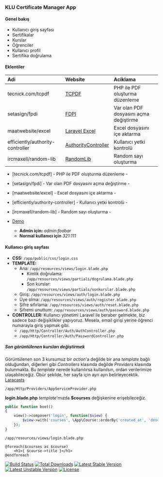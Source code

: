 ### KLU Certificate Manager App

#### Genel bakış

* Kullanıcı giriş sayfası
* Sertifikalar
* Kurslar
* Öğrenciler
* Kullanıcı profil
* Sertifika doğrulama

#### Eklentiler

| Adi                              | Website               | Aciklama                               |
|:---------------------------------|:----------------------|:---------------------------------------|
| tecnick.com/tcpdf                | [TCPDF]               | PHP ile PDF oluşturma düzenleme        |
| setasign/fpdi                    | [FDPI]                | Var olan PDF dosyasını açma değiştirme |
| maatwebsite/excel                | [Laravel Excel]       | Excel dosyasını içe aktarma            |
| efficiently/authority-controller | [AuthorityController] | Kullanıcı yetki kontrolü               |
| ircmaxell/random-lib             | [RandomLib]           | Random sayı oluşturma                  |

[TCPDF]: http://www.tcpdf.org/
[FDPI]: http://www.setasign.com/products/fpdi/about/
[Laravel Excel]: http://www.maatwebsite.nl/laravel-excel/docs
[AuthorityController]: https://github.com/efficiently/authority-controller
[RandomLib]: https://github.com/ircmaxell/RandomLib

* [tecnick.com/tcpdf] - PHP ile PDF oluşturma düzenleme - 
* [setasign/fpdi] - Var olan PDF dosyasını açma değiştirme - 
* [maatwebsite/excel] - Excel dosyasını içe aktarma - 
* [efficiently/authority-controller] - Kullanıcı yetki kontrolü -
* [ircmaxell/random-lib] - Random sayı oluşturma - 

* [Demo](http://certificate.byethost5.com)
    * __Admin için:__ _admin:foobar_
    * __Normal kullanıcı için__ _321:111_


#### Kullanıcı giriş sayfası

* __CSS:__ `/app/public/css/login.css`
* __TEMPLATE:__ 
    * Ana: `/app/resources/views/login.blade.php`
        * Kimlik doğrulama: `/app/resources/views/partials/dogrulama.blade.php`
        * Son kurslar: `/app/resources/views/partials/sonkurslar.blade.php`
    * Giriş: `/app/resources/views/auth/login.blade.php`
    * Üye olma: `/app/resources/views/auth/register.blade.php`
    * Şifre sıfırlama: `/app/resources/views/auth/reset.blade.php`
    * Şifremi unuttum: `/app/resources/views/auth/password.blade.php`
* __CONTROLLER:__ Kullanıcı yönetimi Laravel ile beraber gelmekte, biz sadece bazı değişiklikler yapıyoruz. Mesela, email girişi yerine öğrenci numarayla giriş yapmak gibi.
    * `/app/Http/Controller/Auth/AuthController.php`
    * `/app/Http/Controller/Auth/PasswordController.php`

##### Son görüntülenen kursları değiştirmek

Görüntülenen son 3 kursumuz bir _action_'a değilde bir ana _template_ bağlı olduğundan, diğerleri gibi _Controllers_ klasında değilde _Providers_ klasında bulunmakta. Bu _template_ nerede kullanılırsa kullanılsın, ordan verilerimize ulaşabileceğiz. Öbür şekilde, her sayfa için ayrı ayrı belirleyecektik. [Laracasts](https://laracasts.com/series/laravel-5-fundamentals)

`/app/Http/Providers/AppServiceProvider.php`

__login.blade.php__ _template_'mızda __$courses__ değişkenine erişebileceğiz.

```php
public function boot()
{
    view()->composer('login', function($view) {
        $view->with('courses', \App\Course::orderBy('created_at', 'desc')->limit(3)->get());
    });
}
```

`/app/resources/views/login.blade.php`

```blade
@foreach($courses as $course)
    <h1>{ $course->title }</h1>
@endforeach
```

[![Build Status](https://travis-ci.org/laravel/framework.svg)](https://travis-ci.org/laravel/framework)
[![Total Downloads](https://poser.pugx.org/laravel/framework/downloads.svg)](https://packagist.org/packages/laravel/framework)
[![Latest Stable Version](https://poser.pugx.org/laravel/framework/v/stable.svg)](https://packagist.org/packages/laravel/framework)
[![Latest Unstable Version](https://poser.pugx.org/laravel/framework/v/unstable.svg)](https://packagist.org/packages/laravel/framework)
[![License](https://poser.pugx.org/laravel/framework/license.svg)](https://packagist.org/packages/laravel/framework)